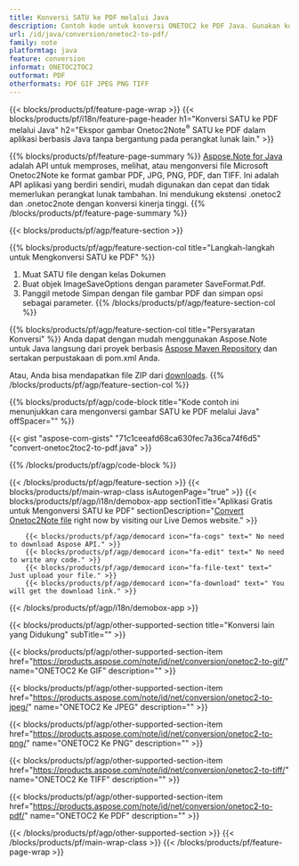 ```yaml
---
title: Konversi SATU ke PDF melalui Java
description: Contoh kode untuk konversi ONETOC2 ke PDF Java. Gunakan kode contoh API untuk file batch SATU ke konversi PDF dalam aplikasi berbasis Java apa pun. 
url: /id/java/conversion/onetoc2-to-pdf/
family: note
platformtag: java
feature: conversion
informat: ONETOC2TOC2
outformat: PDF
otherformats: PDF GIF JPEG PNG TIFF
---
```

{{< blocks/products/pf/feature-page-wrap >}}
{{< blocks/products/pf/i18n/feature-page-header h1="Konversi SATU ke PDF melalui Java" h2="Ekspor gambar Onetoc2Note<sup>&reg;</sup> SATU ke PDF dalam aplikasi berbasis Java tanpa bergantung pada perangkat lunak lain." >}}

{{% blocks/products/pf/feature-page-summary %}}
[Aspose.Note for Java](https://products.aspose.com/note/java/) adalah API untuk memproses, melihat, atau mengonversi file Microsoft Onetoc2Note ke format gambar PDF, JPG, PNG, PDF, dan TIFF. Ini adalah API aplikasi yang berdiri sendiri, mudah digunakan dan cepat dan tidak memerlukan perangkat lunak tambahan. Ini mendukung ekstensi .onetoc2 dan .onetoc2note dengan konversi kinerja tinggi.
{{% /blocks/products/pf/feature-page-summary  %}}

{{< blocks/products/pf/agp/feature-section >}}

{{% blocks/products/pf/agp/feature-section-col title="Langkah-langkah untuk Mengkonversi SATU ke PDF" %}}
1. Muat SATU file dengan kelas Dokumen
2. Buat objek ImageSaveOptions dengan parameter SaveFormat.Pdf.
3. Panggil metode Simpan dengan file gambar PDF dan simpan opsi sebagai parameter.
{{% /blocks/products/pf/agp/feature-section-col %}}

{{% blocks/products/pf/agp/feature-section-col title="Persyaratan Konversi" %}}
Anda dapat dengan mudah menggunakan Aspose.Note untuk Java langsung dari proyek berbasis [Aspose Maven Repository](https://repository.aspose.com/note/) dan sertakan perpustakaan di pom.xml Anda.

Atau, Anda bisa mendapatkan file ZIP dari [downloads](https://releases.aspose.com/note/java).
{{% /blocks/products/pf/agp/feature-section-col %}}

{{% blocks/products/pf/agp/code-block title="Kode contoh ini menunjukkan cara mengonversi gambar SATU ke PDF melalui Java" offSpacer="" %}}

{{< gist "aspose-com-gists" "71c1ceeafd68ca630fec7a36ca74f6d5" "convert-onetoc2toc2-to-pdf.java" >}}

{{% /blocks/products/pf/agp/code-block %}}

{{< /blocks/products/pf/agp/feature-section >}}
{{< blocks/products/pf/main-wrap-class isAutogenPage="true" >}}
{{< blocks/products/pf/agp/i18n/demobox-app sectionTitle="Aplikasi Gratis untuk Mengonversi SATU ke PDF" sectionDescription="[Convert Onetoc2Note file](https://products.aspose.app/note/conversion/onetoc2note-to-pdf) right now by visiting our Live Demos website." >}}

        {{< blocks/products/pf/agp/democard icon="fa-cogs" text=" No need to download Aspose API." >}}
        {{< blocks/products/pf/agp/democard icon="fa-edit" text=" No need to write any code." >}}
        {{< blocks/products/pf/agp/democard icon="fa-file-text" text=" Just upload your file." >}}
        {{< blocks/products/pf/agp/democard icon="fa-download" text=" You will get the download link." >}}
		
{{< /blocks/products/pf/agp/i18n/demobox-app >}}

{{< blocks/products/pf/agp/other-supported-section title="Konversi lain yang Didukung" subTitle="" >}}

{{< blocks/products/pf/agp/other-supported-section-item href="https://products.aspose.com/note/id/net/conversion/onetoc2-to-gif/" name="ONETOC2 Ke GIF" description="" >}}

{{< blocks/products/pf/agp/other-supported-section-item href="https://products.aspose.com/note/id/net/conversion/onetoc2-to-jpeg/" name="ONETOC2 Ke JPEG" description="" >}}

{{< blocks/products/pf/agp/other-supported-section-item href="https://products.aspose.com/note/id/net/conversion/onetoc2-to-png/" name="ONETOC2 Ke PNG" description="" >}}

{{< blocks/products/pf/agp/other-supported-section-item href="https://products.aspose.com/note/id/net/conversion/onetoc2-to-tiff/" name="ONETOC2 Ke TIFF" description="" >}}

{{< blocks/products/pf/agp/other-supported-section-item href="https://products.aspose.com/note/id/net/conversion/onetoc2-to-pdf/" name="ONETOC2 Ke PDF" description="" >}}



{{< /blocks/products/pf/agp/other-supported-section >}}
{{< /blocks/products/pf/main-wrap-class >}}
{{< /blocks/products/pf/feature-page-wrap >}}